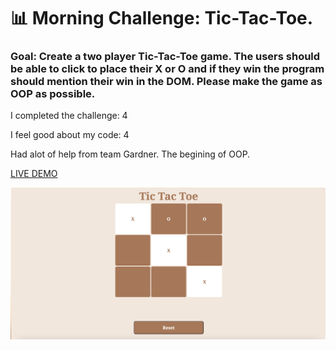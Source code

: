 # 📊 Morning Challenge: Tic-Tac-Toe.

### Goal: Create a two player Tic-Tac-Toe game. The users should be able to click to place their X or O and if they win the program should mention their win in the DOM. Please make the game as OOP as possible.

I completed the challenge: 4

I feel good about my code: 4

Had alot of help from team Gardner. The begining of OOP.

<a href=https://tictactoe-daphnyemily.netlify.app/> LIVE DEMO </a>

<img src="https://github.com/daphnyemily/morning-challenge-tic-tac-toe/blob/answer/ticTacToeImg.png">

